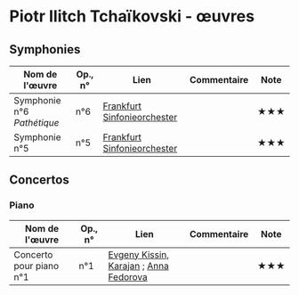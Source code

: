 # Piotr Ilitch Tchaïkovski - œuvres  

<!--|Nom de l'œuvre| Op., n° | Lien | Commentaire | Note|
|--------|----|-------|---------|----|
|        |     |   | <youtu.be/...>   |  ★|-->

## Symphonies

|Nom de l'œuvre| Op., n° | Lien | Commentaire | Note|
|--------|----|-------|---------|----|
|Symphonie n°6 *Pathétique*|  n°6|[Frankfurt Sinfonieorchester](https://youtu.be/SVnF3x44rvU?t=43)   |  | ★★★|
|Symphonie n°5|  n°5|[Frankfurt Sinfonieorchester](https://youtu.be/a_B02BZp-5Y?t=27)   |  | ★★★|

## Concertos

### Piano

|Nom de l'œuvre| Op., n° | Lien | Commentaire | Note|
|--------|----|-------|---------|----|
|Concerto pour piano n°1|  n°1|[Evgeny Kissin, Karajan](https://youtu.be/2ak5l3y0Bzc?t=34) ; [Anna Fedorova](https://youtu.be/hNfpMRSCFPE?t=3)   |  | ★★★|

<!-- ### Concertos pour violon -->
<!-- ### Concertos pour violoncelle -->
<!-- ### Concertos pour clarinette -->

<!-- ## Instrument seul -->
<!-- ### Piano -->
<!-- ### Orgue -->
<!-- ### Violon -->
<!-- ### Violoncelle -->